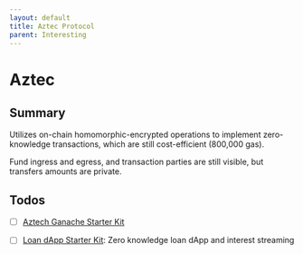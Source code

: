 ```yaml
---
layout: default
title: Aztec Protocol
parent: Interesting
---
```


# Aztec

## Summary

Utilizes on-chain homomorphic-encrypted operations to implement zero-knowledge transactions, which are still cost-efficient (800,000 gas).

Fund ingress and egress, and transaction parties are still visible, but transfers amounts are private.

## Todos

- [ ] [Aztech Ganache Starter Kit](https://github.com/AztecProtocol/aztec-ganache-starter-kit)

- [ ] [Loan dApp Starter Kit](https://github.com/AztecProtocol/loan-dapp-starter-kit): Zero knowledge loan dApp and interest streaming
